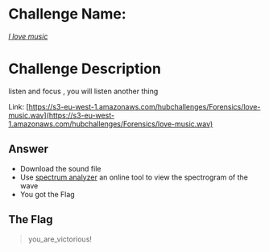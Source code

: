# Challenge Name:
 [*I love music*](https://cybertalents.com/challenges/forensics/i-love-music)
 
# Challenge Description
listen and focus , you will listen another thing

Link: [https://s3-eu-west-1.amazonaws.com/hubchallenges/Forensics/love-music.wav](https://s3-eu-west-1.amazonaws.com/hubchallenges/Forensics/love-music.wav)

## Answer
* Download the sound file
* Use [spectrum analyzer](https://academo.org/demos/spectrum-analyzer/) an online tool to view the spectrogram of the wave  
* You got the Flag


 ## The Flag
 > you_are_victorious! 

